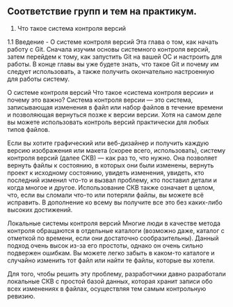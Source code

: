 ## Соответствие групп и тем на практикум.

1. Что такое система контроля версий

1.1 Введение - О системе контроля версий
Эта глава о том, как начать работу с Git. Сначала изучим основы системного контроля версий, затем перейдем к тому, как запустить Git на вашей ОС и настроить для работы. В конце главы вы уже будете знать, что такое Git и почему им следует использовать, а также получить окончательно настроенную для работы систему.

О системе контроля версий
Что такое «система контроля версии» и почему это важно? Система контроля версии — это система, записывающая изменения в файл или набор файлов в течение времени и позволяющая вернуться позже к версии версии. Хотя на самом деле вы можете использовать контроль версий практически для любых типов файлов.

Если вы хотите графический или веб-дизайнер и получить каждую версию изображения или макета (скорее всего, использовать), систему контроля версий (далее СКВ) — как раз то, что нужно. Она позволяет вернуть файлы к состоянию, в которых они были изменены, вернуть проект к исходному состоянию, увидеть изменения, увидеть, кто последний изменил что-то и вызвал проблему, кто поставил детали и когда многое и другое. Использование СКВ также означает в целом, что, если вы сломали что-то или потеряли файлы, вы можете всё исправить. В дополнение ко всему вы получите все это без каких-либо высоких достижений.

Локальные системы контроля версий
Многие люди в качестве метода контроля обращаются в отдельные каталоги (возможно даже, каталог с отметкой по времени, если они достаточно сообразительны). Данный подход очень высок из-за его простоты, однако он очень сильно подвержен ошибкам. Вы можете легко забыть в каком-то каталоге и случайно изменить тот файл или найти те файлы, которые вы хотели.

Для того, чтобы решить эту проблему, разработчики давно разработали локальные СКВ с простой базой данных, которая хранит записи обо всех изменениях в файлах, осуществляя тем самым контрольную ревизию.